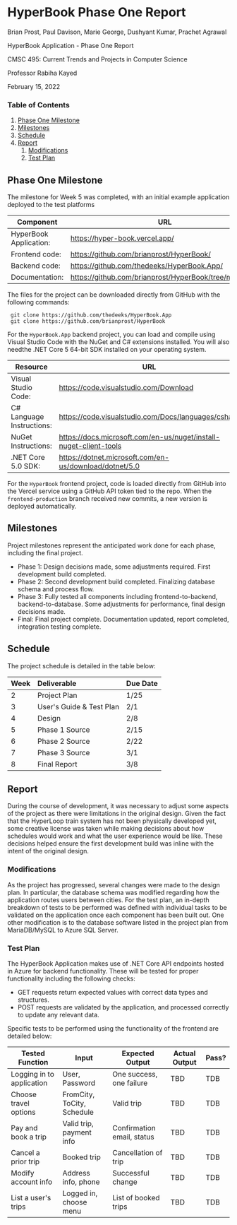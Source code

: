 
# HyperBook Phase One Report

Brian Prost, Paul Davison, Marie George, Dushyant Kumar, Prachet Agrawal

HyperBook Application - Phase One Report

CMSC 495: Current Trends and Projects in Computer Science

Professor Rabiha Kayed

February 15, 2022


### Table of Contents

1. [Phase One Milestone](#phase-one-milestone)
2. [Milestones](#milestones)
3. [Schedule](#schedule)
4. [Report](#report)
    1. [Modifications](#modifications)
    2. [Test Plan](#test-plan)

## Phase One Milestone

The milestone for Week 5 was completed, with an initial example application deployed to the test platforms

| Component | URL |
|-------------|-------------|
| HyperBook Application: |  https://hyper-book.vercel.app/ |
| Frontend code: | https://github.com/brianprost/HyperBook/ |
| Backend code: | https://github.com/thedeeks/HyperBook.App/ |
| Documentation: | https://github.com/brianprost/HyperBook/tree/main/plan |

The files for the project can be downloaded directly from GitHub with the following commands:

```
 git clone https://github.com/thedeeks/HyperBook.App
 git clone https://github.com/brianprost/HyperBook
```

For the `HyperBook.App` backend project, you can load and compile using Visual Studio Code with the NuGet and C# extensions installed. You will also needthe .NET Core 5 64-bit SDK installed on your operating system.

| Resource | URL |
|-------------|-------------|
| Visual Studio Code: | https://code.visualstudio.com/Download |
| C# Language Instructions: | https://code.visualstudio.com/Docs/languages/csharp |
| NuGet Instructions: | https://docs.microsoft.com/en-us/nuget/install-nuget-client-tools |
| .NET Core 5.0 SDK: | https://dotnet.microsoft.com/en-us/download/dotnet/5.0 |

For the `HyperBook` frontend project, code is loaded directly from GitHub into the Vercel service using a GitHub API token tied to the repo. When the `frontend-production` branch received new commits, a new version is deployed automatically.

## Milestones

Project milestones represent the anticipated work done for each phase, including the final project.

- Phase 1: Design decisions made, some adjustments required. First development build completed.
- Phase 2: Second development build completed.  Finalizing database schema and process flow.
- Phase 3: Fully tested all components including frontend-to-backend, backend-to-database.  Some adjustments for performance, final design decisions made.
- Final: Final project complete.  Documentation updated, report completed, integration testing complete.


## Schedule

The project schedule is detailed in the table below:

| Week | Deliverable | Due Date |
|:----|:----|:----|
| 2 | Project Plan | 1/25 |
| 3 | User's Guide & Test Plan | 2/1 |
| 4 | Design | 2/8 |
| 5 | Phase 1 Source | 2/15 |
| 6 | Phase 2 Source | 2/22 |
| 7 | Phase 3 Source | 3/1 |
| 8 | Final Report | 3/8 |


## Report

During the course of development, it was necessary to adjust some aspects of the project as there were limitations in the original design.  Given the fact that the HyperLoop train system has not been physically developed yet, some creative license was taken while making decisions about how schedules would work and what the user experience would be like.  These decisions helped ensure the first development build was inline with the intent of the original design.


### Modifications

As the project has progressed, several changes were made to the design plan.  In particular, the database schema was modified regarding how the application routes users between cities.  For the test plan, an in-depth breakdown of tests to be performed was defined with individual tasks to be validated on the application once each component has been built out.  One other modification is to the database software listed in the project plan from MariaDB/MySQL to Azure SQL Server.

### Test Plan

The HyperBook Application makes use of .NET Core API endpoints hosted in Azure for backend functionality.  These will be tested for proper functionality including the following checks:

- GET requests return expected values with correct data types and structures.
- POST requests are validated by the application, and processed correctly to update any relevant data.

Specific tests to be performed using the functionality of the frontend are detailed below:

| Tested Function           | Input                      | Expected Output            | Actual Output | Pass? |
|---------------------------|----------------------------|----------------------------|---------------|-------|
| Logging in to application | User, Password             | One success, one failure   | TBD           |  TDB  |
| Choose travel options     | FromCity, ToCity, Schedule | Valid trip                 | TBD           |  TDB  |
| Pay and book a trip       | Valid trip, payment info   | Confirmation email, status | TBD           |  TDB  |
| Cancel a prior trip       | Booked trip                | Cancellation of trip       | TBD           |  TDB  |
| Modify account info       | Address info, phone        | Successful change          | TBD           |  TDB  |
| List a user's trips       | Logged in, choose menu     | List of booked trips       | TBD           |  TDB  |
